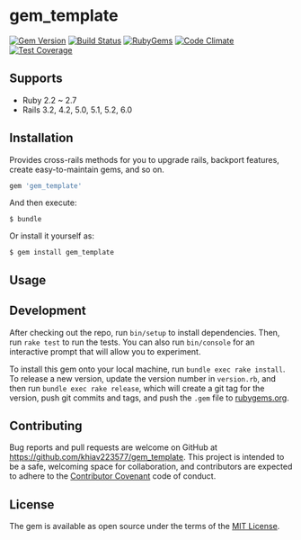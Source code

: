 # gem_template

[![Gem Version](https://img.shields.io/gem/v/gem_template.svg?style=flat)](http://rubygems.org/gems/gem_template)
[![Build Status](https://travis-ci.org/khiav223577/gem_template.svg?branch=master)](https://travis-ci.org/khiav223577/gem_template)
[![RubyGems](http://img.shields.io/gem/dt/gem_template.svg?style=flat)](http://rubygems.org/gems/gem_template)
[![Code Climate](https://codeclimate.com/github/khiav223577/gem_template/badges/gpa.svg)](https://codeclimate.com/github/khiav223577/gem_template)
[![Test Coverage](https://codeclimate.com/github/khiav223577/gem_template/badges/coverage.svg)](https://codeclimate.com/github/khiav223577/gem_template/coverage)

## Supports
- Ruby 2.2 ~ 2.7
- Rails 3.2, 4.2, 5.0, 5.1, 5.2, 6.0

## Installation

Provides cross-rails methods for you to upgrade rails, backport features, create easy-to-maintain gems, and so on.

```ruby
gem 'gem_template'
```

And then execute:

    $ bundle

Or install it yourself as:

    $ gem install gem_template

## Usage


## Development

After checking out the repo, run `bin/setup` to install dependencies. Then, run `rake test` to run the tests. You can also run `bin/console` for an interactive prompt that will allow you to experiment.

To install this gem onto your local machine, run `bundle exec rake install`. To release a new version, update the version number in `version.rb`, and then run `bundle exec rake release`, which will create a git tag for the version, push git commits and tags, and push the `.gem` file to [rubygems.org](https://rubygems.org).

## Contributing

Bug reports and pull requests are welcome on GitHub at https://github.com/khiav223577/gem_template. This project is intended to be a safe, welcoming space for collaboration, and contributors are expected to adhere to the [Contributor Covenant](http://contributor-covenant.org) code of conduct.


## License

The gem is available as open source under the terms of the [MIT License](http://opensource.org/licenses/MIT).


